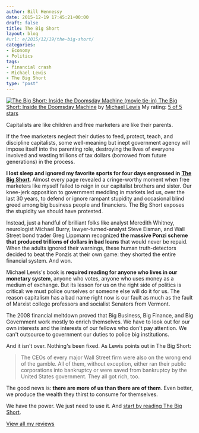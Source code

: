 ```yaml
---
author: Bill Hennessy
date: 2015-12-19 17:45:21+00:00
draft: false
title: The Big Short
layout: blog
#url: e/2015/12/19/the-big-short/
categories:
- Economy
- Politics
tags:
- financial crash
- Michael Lewis
- The Big Short
type: "post"
---
```


[![The Big Short: Inside the Doomsday Machine (movie tie-in)](https://d.gr-assets.com/books/1445917467m/27284492.jpg)
](https://www.goodreads.com/book/show/27284492-the-big-short)[The Big Short: Inside the Doomsday Machine](https://www.goodreads.com/book/show/27284492-the-big-short) by [Michael Lewis](https://www.goodreads.com/author/show/776.Michael_Lewis)
My rating: [5 of 5 stars](https://www.goodreads.com/review/show/1473420969)

Capitalists are like children and free marketers are like their parents.

If the free marketers neglect their duties to feed, protect, teach, and discipline capitalists, some well-meaning but inept government agency will impose itself into the parenting role, destroying the lives of everyone involved and wasting trillions of tax dollars (borrowed from future generations) in the process.

**I lost sleep and ignored my favorite sports for four days engrossed in** [**The Big Short**](https://amzn.to/1mtt3eO). Almost every page revealed a cringe-worthy moment when free marketers like myself failed to reign in our capitalist brothers and sister. Our knee-jerk opposition to government meddling in markets led us, over the last 30 years, to defend or ignore rampant stupidity and occasional blind greed among big business people and financiers. The Big Short exposes the stupidity we should have protested.

Instead, just a handful of brilliant folks like analyst Meredith Whitney, neurologist Michael Burry, lawyer-turned-analyst Steve Eisman, and Wall Street bond trader Greg Lippmann recognized **the massive Ponzi scheme that produced trillions of dollars in bad loans** that would never be repaid. When the adults ignored their warnings, these human truth-detectors decided to beat the Ponzis at their own game: they shorted the entire financial system. And won.

Michael Lewis's book is **required reading for anyone who lives in our monetary system**, anyone who votes, anyone who uses money as a medium of exchange. But its lesson for us on the right side of politics is critical: we must police ourselves or someone else will do it for us. The reason capitalism has a bad name right now is our fault as much as the fault of Marxist college professors and socialist Senators from Vermont.

The 2008 financial meltdown proved that Big Business, Big Finance, and Big Government work mostly to enrich themselves. We have to look out for our own interests and the interests of our fellows who don't pay attention. We can't outsource to government our duties to police big institutions.

And it isn't over. Nothing's been fixed. As Lewis points out in The Big Short:



> The CEOs of every major Wall Street firm were also on the wrong end of the gamble. All of them, without exception, either ran their public corporations into bankruptcy or were saved from bankruptcy by the United States government. They all got rich, too.



The good news is: **there are more of us than there are of them**. Even better, we produce the wealth they thirst to consume for themselves.

We have the power. We just need to use it. And [start by reading The Big Short](https://amzn.to/1mtt3eO).

[View all my reviews](https://www.goodreads.com/review/list/7986680-bill-hennessy)
